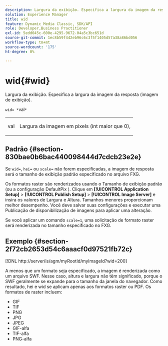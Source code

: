 ```yaml
---
description: Largura da exibição. Especifica a largura da imagem da resposta (imagem de exibição).
solution: Experience Manager
title: wid
feature: Dynamic Media Classic, SDK/API
role: Developer,Business Practitioner
exl-id: 5edd045c-600e-4295-9672-04a5c3bc651d
source-git-commit: 1ec8b59f442eb96c6c3f5f1405d57a38a86bd056
workflow-type: tm+mt
source-wordcount: '175'
ht-degree: 0%

---
```


# wid{#wid}

Largura da exibição. Especifica a largura da imagem da resposta (imagem de exibição).

`wid= *`val`*`

<table id="simpletable_8229FEFB366F4A799C206FD3E3C601BA"> 
 <tr class="strow"> 
  <td class="stentry"> <p><span class="codeph"> <span class="varname"> val</span></span> </p> </td> 
  <td class="stentry"> <p>Largura da imagem em pixels (int maior que 0), </p></td> 
 </tr> 
</table>

## Padrão {#section-830bae0b6bac440098444d7cdcb23e2e}

Se `wid=`, `hei=` ou `scale=` não forem especificadas, a imagem de resposta será o tamanho de exibição padrão especificado no arquivo FXG.

Os formatos raster são renderizados usando o Tamanho de exibição padrão (ou a configuração DefaultPix ). Clique em **[!UICONTROL Application Setup]** > **[!UICONTROL Publish Setup]** > **[!UICONTROL Image Server]** e insira os valores de Largura e Altura. Tamanhos menores proporcionam melhor desempenho. Você deve salvar suas configurações e executar uma Publicação de disponibilização de imagens para aplicar uma alteração.

Se você aplicar um comando `scale=1`, uma solicitação de formato raster será renderizada no tamanho especificado no FXG.

## Exemplo {#section-2f72cb2653d54c6aaacf0d97521fb72c}

[!DNL http://server/is/agm/myRootId/myImageId?wid=200]

A menos que um formato seja especificado, a imagem é renderizada como um arquivo SWF. Nesse caso, altura e largura não têm significado, porque o SWF geralmente se expande para o tamanho da janela do navegador. Como resultado, hei e wid se aplicam apenas aos formatos raster ou PDF. Os formatos de raster incluem:

* GIF
* TIF
* PNG
* JPG
* JPEG
* GIF-alfa
* TIF-alfa
* PNG-alfa
